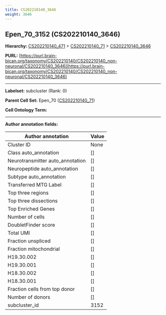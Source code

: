 ```yaml
---
title: CS202210140_3646
weight: 3646
---
```

## Epen_70_3152 (CS202210140_3646)
<b>Hierarchy: </b>
[CS202210140_471](../CS202210140_471) >
[CS202210140_71](../CS202210140_71) >
[CS202210140_3646](../CS202210140_3646)

**PURL:** [https://purl.brain-bican.org/taxonomy/CS202210140/CS202210140_non-neuronal/CS202210140_3646](https://purl.brain-bican.org/taxonomy/CS202210140/CS202210140_non-neuronal/CS202210140_3646)

---


**Labelset:** subcluster (Rank: 0)

**Parent Cell Set:** Epen_70 ([CS202210140_71](../CS202210140_71))



**Cell Ontology Term:** 

[MARKER GENES.]: #


---

[TRANSFERRED ANNOTATIONS.]: #


[AUTHOR ANNOTATION FIELDS.]: #


**Author annotation fields:**

| Author annotation | Value |
|-------------------|-------|
|Cluster ID|None|
|Class auto_annotation|[]|
|Neurotransmitter auto_annotation|[]|
|Neuropeptide auto_annotation|[]|
|Subtype auto_annotation|[]|
|Transferred MTG Label|[]|
|Top three regions|[]|
|Top three dissections|[]|
|Top Enriched Genes|[]|
|Number of cells|[]|
|DoubletFinder score|[]|
|Total UMI|[]|
|Fraction unspliced|[]|
|Fraction mitochondrial|[]|
|H19.30.002|[]|
|H19.30.001|[]|
|H18.30.002|[]|
|H18.30.001|[]|
|Fraction cells from top donor|[]|
|Number of donors|[]|
|subcluster_id|3152|
